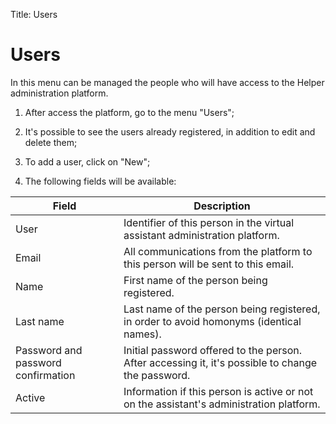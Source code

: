 Title: Users

# Users

In this menu can be managed the people who will have access to the Helper administration platform.

1.  After access the platform, go to the menu "Users";

2.  It's possible to see the users already registered, in addition to edit and delete them;

3.  To add a user, click on "New";

4.  The following fields will be available:

|Field|Description|
|-|-|
| User|Identifier of this person in the virtual assistant administration platform.|
| Email| All communications from the platform to this person will be sent to this email.|
| Name| First name of the person being registered.|
| Last name| Last name of the person being registered, in order to avoid homonyms (identical names).|
| Password and password confirmation | Initial password offered to the person. After accessing it, it's possible to change the password. |
| Active| Information if this person is active or not on the assistant's administration platform.|
